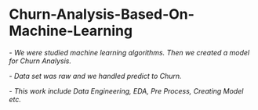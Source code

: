 # Churn-Analysis-Based-On-Machine-Learning

*- We were studied machine learning algorithms. Then we created a model for Churn Analysis.*

*- Data set was raw and we handled predict to Churn.* 

*- This work include Data Engineering, EDA, Pre Process, Creating Model etc.*

